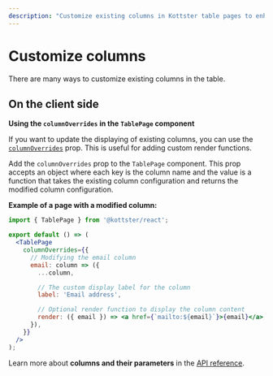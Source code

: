 ```yaml
---
description: "Customize existing columns in Kottster table pages to enhance data display. Learn how to modify column labels and render functions."
---
```


# Customize columns

There are many ways to customize existing columns in the table.

## On the client side

**Using the `columnOverrides` in the `TablePage` component**

If you want to update the displaying of existing columns, you can use the [`columnOverrides`](../../ui/table-page-component.md#columnoverrides) prop. This is useful for adding custom render functions.

Add the `columnOverrides` prop to the `TablePage` component. This prop accepts an object where each key is the column name and the value is a function that takes the existing column configuration and returns the modified column configuration.

**Example of a page with a modified column:**

```jsx [app/pages/users/index.jsx]
import { TablePage } from '@kottster/react';

export default () => (
  <TablePage
    columnOverrides={{
      // Modifying the email column
      email: column => ({
        ...column,

        // The custom display label for the column
        label: 'Email address',

        // Optional render function to display the column content
        render: ({ email }) => <a href={`mailto:${email}`}>{email}</a>,
      }),
    }}
  />
);
```

Learn more about **columns and their parameters** in the [API reference](../configuration/api.md#columns-1).